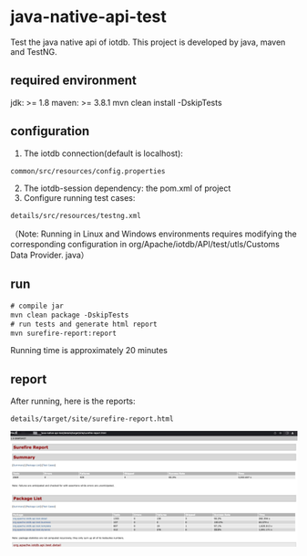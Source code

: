 # java-native-api-test
Test the java native api of iotdb.
This project is developed by java, maven and TestNG.

## required environment
jdk: >= 1.8
maven: >= 3.8.1
mvn clean install -DskipTests

## configuration
1. The iotdb connection(default is localhost):
```shell
common/src/resources/config.properties
```
2. The iotdb-session dependency: the pom.xml of project
3. Configure running test cases: 

```shell
details/src/resources/testng.xml
```

（Note: Running in Linux and Windows environments requires modifying the corresponding configuration in org/Apache/iotdb/API/test/utls/Customs Data Provider. java）

## run

```shell
# compile jar
mvn clean package -DskipTests
# run tests and generate html report
mvn surefire-report:report
```
Running time is approximately 20 minutes
## report
After running, here is the reports:
```shell
details/target/site/surefire-report.html
```
![](assets/16843000786395.jpg)



